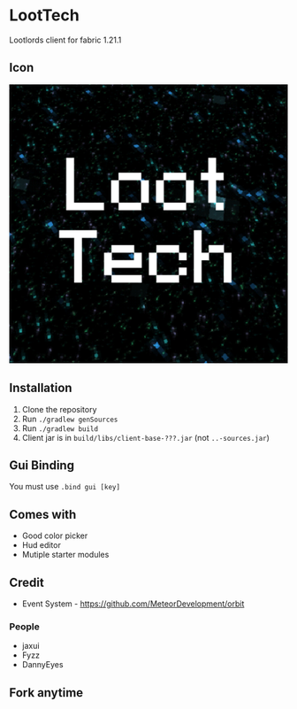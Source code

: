 # LootTech
Lootlords client for fabric 1.21.1
## Icon
![gui](src/main/resources/assets/loottech/icon.png)
## Installation
1. Clone the repository
2. Run `./gradlew genSources`
3. Run `./gradlew build`
4. Client jar is in `build/libs/client-base-???.jar` (not `..-sources.jar`)

## Gui Binding
You must use `.bind gui [key]`

## Comes with
* Good color picker 
* Hud editor
* Mutiple starter modules

## Credit
* Event System - https://github.com/MeteorDevelopment/orbit
### People
* jaxui
* Fyzz
* DannyEyes

## Fork anytime
